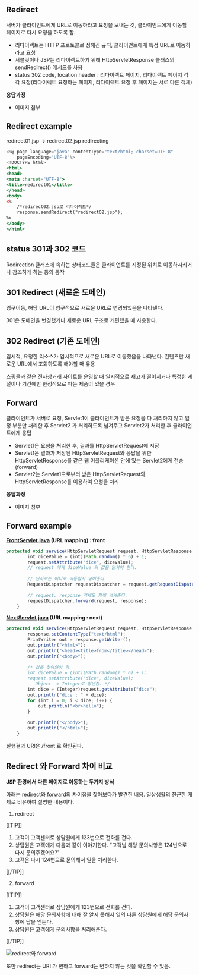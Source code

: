 ## Redirect

서버가 클라이언트에게 URL로 이동하라고 요청을 보내는 것, 클라이언트에게 이동할 페이지로 다시 요청을 하도록 함.

- 리다이렉트는 HTTP 프로토콜로 정해진 규칙, 클라이언트에게 특정 URL로 이동하라고 요청
- 서블릿이나 JSP는 리다이렉트하기 위해 HttpServletResponse 클래스의 sendRedirect() 메서드를 사용
- status 302 code, location header : 리다이렉트 페이지, 리다이렉트 페이지 각각 요청(리다이렉트 요청하는 페이지, 리다이렉트 요청 후 페이지는 서로 다른 객체)

**응답과정**
- 이미지 첨부


## Redirect example

redirect01.jsp → redirect02.jsp redirecting

```jsx
<%@ page language="java" contentType="text/html; charset=UTF-8"
    pageEncoding="UTF-8"%>
<!DOCTYPE html>
<html>
<head>
<meta charset="UTF-8">
<title>redirect01</title>
</head>
<body>
<%
	/*redirect02.jsp로 리다이렉트*/
	response.sendRedirect("redirect02.jsp");
%>
</body>
</html>
```

## status 301과 302 코드

Redirection 클래스에 속하는 상태코드들은 클라이언트를 지정된 위치로 이동하시키거나 참조하게 하는 등의 동작

## 301 Redirect (새로운 도메인)

영구이동, 해당 URL이 영구적으로 새로운 URL로 변경되었음을 나타낸다.

301은 도메인을 변경했거나 새로운 URL 구조로 개편했을 때 사용한다.

## 302 Redirect (기존 도메인)

임시적, 요청한 리소스가 임시적으로 새로운 URL로 이동했음을 나타낸다. 컨텐츠만 새로운 URL에서 조회하도록 해야할 때 유용

쇼핑몰과 같은 전자상거래 사이트를 운영할 때 일시적으로 재고가 떨어지거나 특정한 계절이나 기간에만 한정적으로 파는 제품이 있을 경우


## Forward

클라이언트가 서버로 요청, Servlet1이 클라이언트가 받은 요청을 다 처리하지 않고 일정 부분만 처리한 후 Servlet2 가 처리하도록 넘겨주고 Servlet2가 처리한 후 클라이언트에게 응답

- Servlet1은 요청을 처리한 후, 결과를 HttpServletRequest에 저장
- Servlet1은 결과가 저장된 HttpServletRequest와 응답을 위한 HttpServletResponse를 같은 웹 어플리케이션 안에 있는 Servlet2에게 전송(forward)
- Servlet2는 Servlet1으로부터 받은 HttpServletRequest와 HttpServletResponse를 이용하여 요청을 처리

**응답과정**
- 이미지 첨부

## Forward example

**[FrontServlet.java](http://frontservlet.java) (URL mapping) : front**

```jsx
protected void service(HttpServletRequest request, HttpServletResponse response) throws ServletException, IOException {
		int diceValue = (int)(Math.random() * 6) + 1;
		request.setAttribute("dice", diceValue);
		// request 에게 diceValue 의 값을 맡겨야 한다.
		
		// 인자로는 어디로 이동할지 넣어준다.
		RequestDispatcher requestDispatcher = request.getRequestDispatcher("/next");
		
		// request, response 객체도 함께 넘겨준다.
		requestDispatcher.forward(request, response);	
	}
```

**[NextServlet.java](http://nextservlet.java) (URL mapping : next)**

```jsx
protected void service(HttpServletRequest request, HttpServletResponse response) throws ServletException, IOException {
		response.setContentType("text/html");
		PrintWriter out = response.getWriter();
		out.println("<html>");
		out.println("<head><title>from</title></head>");
		out.println("<body>");
		
		/* 값을 찾아와야 함.
		int diceValue = (int)(Math.random() * 6) + 1;
		request.setAttribute("dice", diceValue);
		 - Object -> Integer로 형변환. */
		int dice = (Integer)request.getAttribute("dice");
		out.println("dice : " + dice);
		for (int i = 0; i < dice; i++) {
			out.println("<br>hello");
		}
		
		out.println("</body>");
		out.println("</html>");
	}
```

실행결과 URI은 /front 로 확인된다.

## Redirect 와 Forward 차이 비교

**JSP 환경에서 다른 페이지로 이동하는 두가지 방식**

아래는 redirect와 forward의 차이점을 찾아보다가 발견한 내용. 일상생활의 친근한 개체로 비유하여 설명한 내용이다.

1) redirect

[[TIP]]

1. 고객이 고객센터로 상담원에게 123번으로 전화를 건다.
2. 상담원은 고객에게 다음과 같이 이야기한다. "고객님 해당 문의사항은 124번으로 다시 문의주겠어요?"
3. 고객은 다시 124번으로 문의해서 일을 처리한다.

[[/TIP]]

2) forward

[[TIP]]

1. 고객이 고객센터로 상담원에게 123번으로 전화를 건다.
2. 상담원은 해당 문의사항에 대해 잘 알지 못해서 옆의 다른 상담원에게 해당 문의사항에 답을 얻는다.
3. 상담원은 고객에게 문의사항을 처리해준다.

[[/TIP]]

![redirect와 forward]([https://doublesprogramming.tistory.com/63](https://doublesprogramming.tistory.com/63))

또한 redirect는 URI 가 변하고 forward는 변하지 않는 것을 확인할 수 있음.
